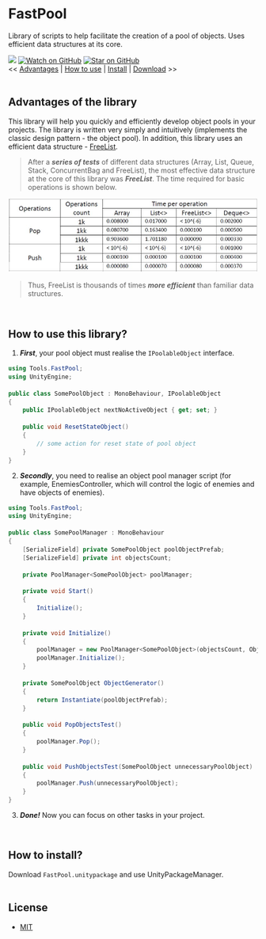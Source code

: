 # FastPool
Library of scripts to help facilitate the creation of a pool of objects. Uses efficient data structures at its core.

[![](https://img.shields.io/badge/license-MIT-green)](https://github.com/RodionLodza/FastPool/blob/master/LICENSE)
[![Watch on GitHub](https://img.shields.io/github/watchers/RodionLodza/FastPool.svg?style=social)](https://github.com/RodionLodza/FastPool/watchers)
[![Star on GitHub](https://img.shields.io/github/stars/RodionLodza/FastPool.svg?style=social)](https://github.com/RodionLodza/FastPool/stargazers)
<br />
<< [Advantages](#advantages-of-the-library) | [How to use](#how-to-use-this-library) | [Install](#how-to-install) | [Download](https://github.com/RodionLodza/FastPool/raw/master/FastPool.unitypackage) >>
<br />
<br />

## Advantages of the library
This library will help you quickly and efficiently develop object pools in your projects. The library is written very simply and intuitively (implements the classic design pattern - the object pool). In addition, this library uses an efficient data structure - [FreeList](https://en.wikipedia.org/wiki/Free_list).

> After a ***series of tests*** of different data structures (Array, List, Queue, Stack, ConcurrentBag and FreeList), the most effective data structure at the core of this library was ***FreeList***. The time required for basic operations is shown below.

![0](WikiImages/01.JPG)

> Thus, FreeList is thousands of times ***more efficient*** than familiar data structures.

<br />

## How to use this library?
1. ***First***, your pool object must realise the `IPoolableObject` interface.

```c#
using Tools.FastPool;
using UnityEngine;

public class SomePoolObject : MonoBehaviour, IPoolableObject
{
    public IPoolableObject nextNoActiveObject { get; set; }

    public void ResetStateObject()
    {
        // some action for reset state of pool object
    }
}
```
2. ***Secondly***, you need to realise an object pool manager script (for example, EnemiesController, which will control the logic of enemies and have objects of enemies).

```c#
using Tools.FastPool;
using UnityEngine;

public class SomePoolManager : MonoBehaviour
{
    [SerializeField] private SomePoolObject poolObjectPrefab;
    [SerializeField] private int objectsCount;

    private PoolManager<SomePoolObject> poolManager;

    private void Start()
    {
        Initialize();
    }

    private void Initialize()
    {
        poolManager = new PoolManager<SomePoolObject>(objectsCount, ObjectGenerator);
        poolManager.Initialize();
    }

    private SomePoolObject ObjectGenerator()
    {
        return Instantiate(poolObjectPrefab);
    }

    public void PopObjectsTest()
    {
        poolManager.Pop();
    }

    public void PushObjectsTest(SomePoolObject unnecessaryPoolObject)
    {
        poolManager.Push(unnecessaryPoolObject);
    }
}
```
3. ***Done!*** Now you can focus on other tasks in your project.
<br />

## How to install?
Download `FastPool.unitypackage` and use UnityPackageManager.
<br />
<br />

## License
* [MIT](https://github.com/RodionLodza/FastPool/blob/master/LICENSE)
